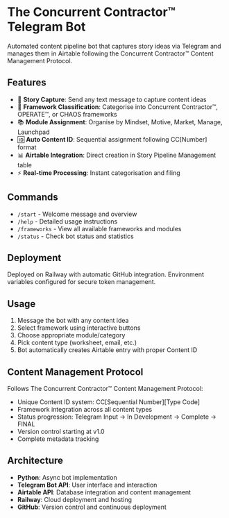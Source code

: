 # The Concurrent Contractor™ Telegram Bot

Automated content pipeline bot that captures story ideas via Telegram and manages them in Airtable following the Concurrent Contractor™ Content Management Protocol.

## Features

- 📝 **Story Capture**: Send any text message to capture content ideas
- 🎯 **Framework Classification**: Categorise into Concurrent Contractor™, OPERATE™, or CHAOS frameworks  
- 📚 **Module Assignment**: Organise by Mindset, Motive, Market, Manage, Launchpad
- 🆔 **Auto Content ID**: Sequential assignment following CC[Number] format
- 📊 **Airtable Integration**: Direct creation in Story Pipeline Management table
- ⚡ **Real-time Processing**: Instant categorisation and filing

## Commands

- `/start` - Welcome message and overview
- `/help` - Detailed usage instructions  
- `/frameworks` - View all available frameworks and modules
- `/status` - Check bot status and statistics

## Deployment

Deployed on Railway with automatic GitHub integration. Environment variables configured for secure token management.

## Usage

1. Message the bot with any content idea
2. Select framework using interactive buttons
3. Choose appropriate module/category
4. Pick content type (worksheet, email, etc.)
5. Bot automatically creates Airtable entry with proper Content ID

## Content Management Protocol

Follows The Concurrent Contractor™ Content Management Protocol:
- Unique Content ID system: CC[Sequential Number][Type Code]
- Framework integration across all content types
- Status progression: Telegram Input → In Development → Complete → FINAL
- Version control starting at v1.0
- Complete metadata tracking

## Architecture

- **Python**: Async bot implementation
- **Telegram Bot API**: User interface and interaction
- **Airtable API**: Database integration and content management
- **Railway**: Cloud deployment and hosting
- **GitHub**: Version control and continuous deployment
